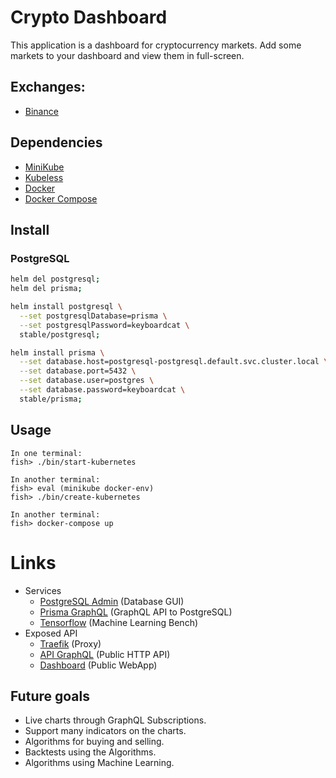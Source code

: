 # Crypto Dashboard

This application is a dashboard for cryptocurrency markets. Add some markets to your dashboard and view them in full-screen.

## Exchanges:
- [Binance](https://binance.com)

## Dependencies
- [MiniKube](https://github.com/kubernetes/minikube)
- [Kubeless](https://kubeless.io)
- [Docker](https://docker.com)
- [Docker Compose](https://docs.docker.com/compose)

## Install

### PostgreSQL
```bash
helm del postgresql;
helm del prisma;

helm install postgresql \
  --set postgresqlDatabase=prisma \
  --set postgresqlPassword=keyboardcat \
  stable/postgresql;

helm install prisma \
  --set database.host=postgresql-postgresql.default.svc.cluster.local \
  --set database.port=5432 \
  --set database.user=postgres \
  --set database.password=keyboardcat \
  stable/prisma;
```

## Usage

    In one terminal:
    fish> ./bin/start-kubernetes

    In another terminal:
    fish> eval (minikube docker-env)
    fish> ./bin/create-kubernetes

    In another terminal:
    fish> docker-compose up

# Links
- Services
  - [PostgreSQL Admin](http://pgadmin.localtest.me) (Database GUI)
  - [Prisma GraphQL](http://prisma.localtest.me) (GraphQL API to PostgreSQL)
  - [Tensorflow](http://tensorflow.localtest.me) (Machine Learning Bench)
- Exposed API
  - [Traefik](http://localhost:8080) (Proxy)
  - [API GraphQL](http://api.localtest.me) (Public HTTP API)
  - [Dashboard](http://web.localtest.me) (Public WebApp)

## Future goals
- Live charts through GraphQL Subscriptions.
- Support many indicators on the charts.
- Algorithms for buying and selling.
- Backtests using the Algorithms.
- Algorithms using Machine Learning.
